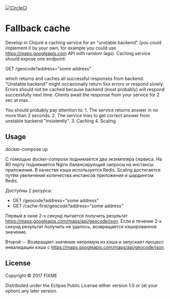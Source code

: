[![CircleCI](https://circleci.com/gh/IldarFatikhov/fallback-cache/tree/master.svg?style=svg)](https://circleci.com/gh/IldarFatikhov/fallback-cache/tree/master)

# Fallback cache

Develop in Clojure a caching service for an "unstable backend" (you could implement it by your own,
for example you could use https://maps.googleapis.com API with random lags).
Caching service should expose one endpoint:

GET /geocode?address="some address"

which returns and caches all successful responses from backend.
"Unstable backend" might occasionally return 5xx errors or respond slowly.
Errors should not be cached because backend (most probably) will respond successfully next time.
Clients await the response from your service for 2 sec at max.

You should probably pay attention to: 1. The service returns answer in no more than 2 seconds.
2. The service tries to get correct answer from unstable backend "insistently".
3. Caching
4. Scaling

## Usage

docker-compose up

С помощью docker-compose поднимается два экземпляра сервиса. На 80 порту поднимается Nginx балансирующий запросы на инстансы приложения. В качестве кэша используется Redis. Scaling достигается путём увеличения количества инстансов приложения и шардингом Redis. 

Доступны 2 ресурса:
  - GET /geocode?address="some address"
  - GET /cache-first/geocode?address="some address"

Первый в окне 2-х секунд пытается получить результат https://maps.googleapis.com/maps/api/geocode/json. Если в течение 2-х секунд результат получить не удалось, возвращается кэшированное значение.

Второй -- Возвращает значение напрямую из кэша и запускает процесс инвалидации кэша с https://maps.googleapis.com/maps/api/geocode/json.

## License

Copyright © 2017 FIXME

Distributed under the Eclipse Public License either version 1.0 or (at
your option) any later version.
